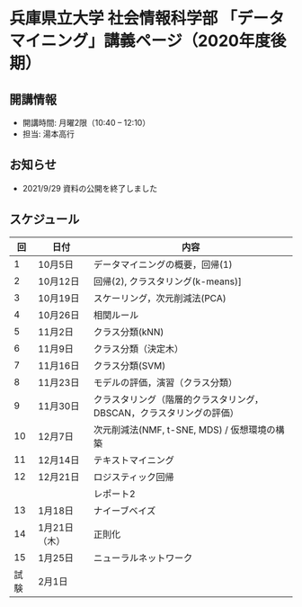 # 兵庫県立大学 社会情報科学部 「データマイニング」講義ページ（2020年度後期）

## 開講情報
- 開講時間: 月曜2限（10:40 – 12:10）
- 担当: 湯本高行

## お知らせ
- 2021/9/29 資料の公開を終了しました

## スケジュール

| 回   | 日付          | 内容                                                         |
| ---- | ------------- | ------------------------------------------------------------ |
| 1    | 10月5日       | データマイニングの概要，回帰(1)|
| 2    | 10月12日      | 回帰(2), クラスタリング(k-means)]|
| 3    | 10月19日      | スケーリング，次元削減法(PCA)|
| 4    | 10月26日      | 相関ルール |
| 5    | 11月2日       | クラス分類(kNN) |
| 6    | 11月9日       | クラス分類（決定木）|
| 7    | 11月16日      | クラス分類(SVM) |
| 8    | 11月23日      | モデルの評価，演習（クラス分類）|
| 9    | 11月30日      | クラスタリング（階層的クラスタリング，DBSCAN，クラスタリングの評価） |
| 10   | 12月7日       | 次元削減法(NMF, t-SNE, MDS) / 仮想環境の構築 |
| 11   | 12月14日      | テキストマイニング |
| 12   | 12月21日      | ロジスティック回帰 |
|      |               | レポート2 |
| 13   | 1月18日       | ナイーブベイズ |
| 14   | 1月21日（木） | 正則化 |
| 15   | 1月25日       | ニューラルネットワーク |
| 試験   | 2月1日       | |
